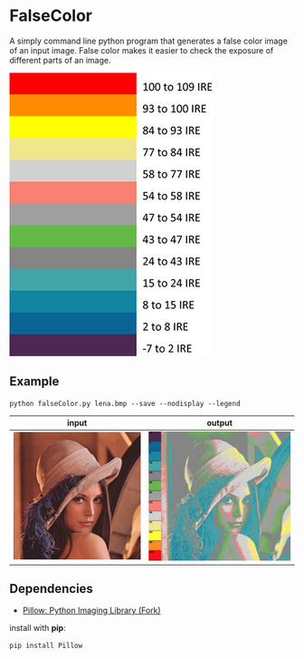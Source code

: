 # FalseColor

A simply command line python program that generates a false color image of an input image. False color makes it easier to check the exposure of different parts of an image.

![](images/false_color_ire.png)

## Example

```
python falseColor.py lena.bmp --save --nodisplay --legend
```

| input | output |
|---|---|
| ![](images/lena.bmp)  | ![](images/lena_falsecolor.jpg)   |


## Dependencies

- [Pillow: Python Imaging Library (Fork)](https://github.com/python-pillow/Pillow)

install with __pip__:

```
pip install Pillow
```